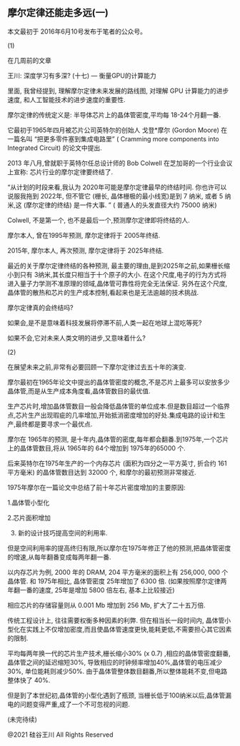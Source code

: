 ## 摩尔定律还能走多远(一)

本文最初于 2016年6月10号发布于笔者的公众号。

(1)

在几周前的文章

王川: 深度学习有多深? (十七) &#8212; 衡量GPU的计算能力

里面, 我曾经提到, 理解摩尔定律未来发展的路线图, 对理解 GPU 计算能力的进步速度, 和人工智能技术的进步速度的重要性.

摩尔定律的传统定义是: 半导体芯片上的晶体管密度,平均每 18-24个月翻一番.

它最初于1965年四月被芯片公司英特尔的创始人 戈登*摩尔 (Gordon Moore) 在一篇名叫 &#8220;把更多零件塞到集成电路里&#8221; (
Cramming more components into Integrated Circuit) 的论文中提出.

2013 年八月,曾就职于英特尔任总设计师的 Bob Colwell 在芝加哥的一个行业会议上宣称: 芯片行业的摩尔定律要终结了.

&#8220;从计划的时段来看,我认为 2020年可能是摩尔定律最早的终结时间. 你也许可以说服我拖到 2022年, 但不管它 (栅长,
晶体栅极的最小线宽)是到 7 纳米, 或者 5 纳米,这 (摩尔定律的终结) 是一件大事. &#8221; ( 普通人的头发直径大约 75000 纳米)

Colwell, 不是第一个, 也不是最后一个,预测摩尔定律即将终结的人.

摩尔本人, 曾在1995年预测, 摩尔定律将于 2005年终结.

2015年, 摩尔本人, 再次预测, 摩尔定律将于 2025年终结.

最近的关于摩尔定律终结的各种预测, 最主要的理由,是到2025年之前,如果栅长缩小到只有 3纳米,其长度只相当于十个原子的大小.
在这个尺度,电子的行为方式将进入量子力学测不准原理的领域,晶体管可靠性将完全无法保证.
另外在这个尺度,晶体管的散热和芯片的生产成本控制,看起来也是无法逾越的技术挑战.

摩尔定律真的会终结吗?

如果会,是不是意味着科技发展将停滞不前,人类一起在地球上混吃等死?

如果不会,它对未来人类文明的进步,又意味着什么?

(2)

在展望未来之前,非常有必要回顾一下摩尔定律过去五十年的演变.

摩尔最初在1965年论文中提出的晶体管密度的概念,不是芯片上最多可以安放多少晶体管,而是从生产成本角度看,晶体管数目的最优值.

生产芯片时,增加晶体管数目一般会降低晶体管的单位成本.但是数目超过一个临界点,芯片生产出现瑕疵的几率增加,开始抵消密度增加的好处.集成电路的设计和生产,最终都是要寻求一个最优点.

摩尔在 1965年的预测, 是十年内,晶体管的密度,每年都会翻番.到1975年,一个芯片上的晶体管数目,将从 1965年的 64个增加到
1975年的65000 个.

后来英特尔在1975年生产的一个内存芯片 (面积为四分之一平方英寸, 折合约 161 平方毫米) 的晶体管数目达到 32000 个,
和摩尔的最初预测非常接近.

1975年摩尔在一篇论文中总结了前十年芯片密度增加的主要原因:

1.晶体管小型化

2.芯片面积增加

3. 新的设计技巧提高空间的利用率.

但是空间利用率的提高终归有限,所以摩尔在1975年修正了他的预测,把晶体管密度的增速,从每年翻番变成每两年翻一番.

以内存芯片为例, 2000 年的 DRAM, 204 平方毫米的面积上有 256,000, 000 个晶体管. 和 1975年相比, 晶体管密度 25年增加了 6300
倍. (如果按照摩尔定律两年翻一番的速度, 25年是增加 5800 倍左右, 基本上比较接近)

相应芯片的存储容量则从 0.001 Mb 增加到 256 Mb, 扩大了二十五万倍.

传统工程设计上, 往往需要权衡多种因素的利弊. 但在相当长一段时间内, 晶体管小型化在实践上不仅增加密度,而且使晶体管速度更快,能耗更低,不需要担心其它因素的限制.

平均每两年换一代的芯片生产技术,栅长缩小30% (x 0.7) ,相应的晶体管密度翻番,晶体管之间的延迟缩短30%,
导致相应的时钟频率增加40%,晶体管的电压减少30%, 单位能耗则减少50%. 由于晶体管整体数目翻番,所以整体能耗不变,但电路整体快了
40%.

但是到了本世纪初,晶体管的小型化遇到了瓶颈, 当栅长低于100纳米以后,晶体管漏电的问题变得严重,成了一个不可忽视的问题.

(未完待续)

@2021 硅谷王川 All Rights Reserved

